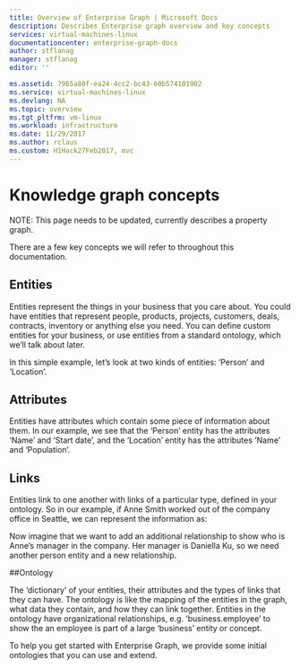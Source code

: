 ```yaml
---
title: Overview of Enterprise Graph | Microsoft Docs
description: Describes Enterprise graph overview and key concepts
services: virtual-machines-linux
documentationcenter: enterprise-graph-docs
author: stflanag
manager: stflanag
editor: ''

ms.assetid: 7965a80f-ea24-4cc2-bc43-60b574101902
ms.service: virtual-machines-linux
ms.devlang: NA
ms.topic: overview
ms.tgt_pltfrm: vm-linux
ms.workload: infrastructure
ms.date: 11/29/2017
ms.author: rclaus
ms.custom: H1Hack27Feb2017, mvc
---
```


# Knowledge graph concepts

NOTE: This page needs to be updated, currently describes a property graph.

There are a few key concepts we will refer to throughout this documentation. 

## Entities

Entities represent the things in your business that you care about. You could have entities that represent people, products, projects, customers, deals, contracts, inventory or anything else you need. You can define custom entities for your business, or use entities from a standard ontology, which we’ll talk about later. 

In this simple example, let’s look at two kinds of entities: ‘Person’ and ‘Location’.

## Attributes

Entities have attributes which contain some piece of information about them. In our example, we see that the ‘Person’ entity has the attributes ‘Name’ and ‘Start date’, and the ‘Location’ entity has the attributes ‘Name’ and ‘Population’.

## Links

Entities link to one another with links of a particular type, defined in your ontology. So in our example, if Anne Smith worked out of the company office in Seattle, we can represent the information as:

Now imagine that we want to add an additional relationship to show who is Anne’s manager in the company. Her manager is Daniella Ku, so we need another person entity and a new relationship.

##Ontology

The ‘dictionary’ of your entities, their attributes and the types of links that they can have. The ontology is like the mapping of the entities in the graph, what data they contain, and how they can link together. Entities in the ontology have organizational relationships, e.g. ‘business.employee’ to show the an employee is part of a large ‘business’ entity or concept.

To help you get started with Enterprise Graph, we provide some initial ontologies that you can use and extend.